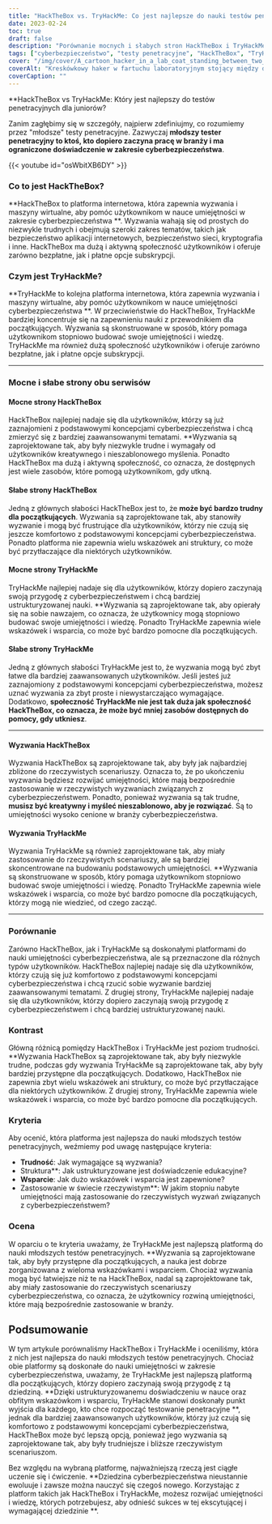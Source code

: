 ```yaml
---
title: "HackTheBox vs. TryHackMe: Co jest najlepsze do nauki testów penetracyjnych dla juniorów?"
date: 2023-02-24
toc: true
draft: false
description: "Porównanie mocnych i słabych stron HackTheBox i TryHackMe w celu określenia najlepszej platformy dla młodszych testów penetracyjnych."
tags: ["cyberbezpieczeństwo", "testy penetracyjne", "HackTheBox", "TryHackMe", "nauka", "początkujący", "maszyny wirtualne", "wyzwania", "wytyczne", "wsparcie", "Rzeczywiste scenariusze", "umiejętności", "bezpieczeństwo sieci", "bezpieczeństwo aplikacji internetowych", "kryptografia", "programowanie", "społeczność", "nauka online", "ustrukturyzowana nauka", "kreatywne myślenie", "hackthebox vs tryhackme", "platformy do testów penetracyjnych", "nauka cyberbezpieczeństwa", "młodszy tester penetracyjny", "Wyzwania związane z maszynami wirtualnymi", "umiejętności w zakresie bezpieczeństwa sieci", "bezpieczeństwo aplikacji internetowych", "nauka kryptografii", "programowanie dla cyberbezpieczeństwa", "Platformy edukacyjne online", "ustrukturyzowane doświadczenie edukacyjne", "kreatywne myślenie w cyberbezpieczeństwie", "cyberbezpieczeństwo dla początkujących", "wsparcie społeczności", "rzeczywiste scenariusze cyberbezpieczeństwa", "rozwój umiejętności w zakresie cyberbezpieczeństwa", "społeczność hackthebox", "społeczność tryhackme", "wyzwania związane z cyberbezpieczeństwem", "nauka cyberbezpieczeństwa", "umiejętności w zakresie testów penetracyjnych", "szkolenie w zakresie cyberbezpieczeństwa", "praktyczna nauka cyberbezpieczeństwa", "Nauka cyberbezpieczeństwa z przewodnikiem", "wyzwania hackthebox", "wyzwania tryhackme", "stosowanie umiejętności w zakresie cyberbezpieczeństwa", "edukacja w zakresie cyberbezpieczeństwa", "internetowe platformy cyberbezpieczeństwa", "Subskrypcja hackthebox", "Subskrypcja tryhackme"]
cover: "/img/cover/A_cartoon_hacker_in_a_lab_coat_standing_between_two_doors.png"
coverAlt: "Kreskówkowy haker w fartuchu laboratoryjnym stojący między dwoma drzwiami, jednymi oznaczonymi HackTheBox, a drugimi oznaczonymi TryHackMe, z dymkiem myślowym nad głową zastanawiającym się, które wybrać."
coverCaption: ""
---
```


**HackTheBox vs TryHackMe: Który jest najlepszy do testów penetracyjnych dla juniorów?

Zanim zagłębimy się w szczegóły, najpierw zdefiniujmy, co rozumiemy przez "młodsze" testy penetracyjne. Zazwyczaj **młodszy tester penetracyjny to ktoś, kto dopiero zaczyna pracę w branży i ma ograniczone doświadczenie w zakresie cyberbezpieczeństwa**.

{{< youtube id="osWbitXB6DY" >}}

### Co to jest HackTheBox?

**HackTheBox to platforma internetowa, która zapewnia wyzwania i maszyny wirtualne, aby pomóc użytkownikom w nauce umiejętności w zakresie cyberbezpieczeństwa **. Wyzwania wahają się od prostych do niezwykle trudnych i obejmują szeroki zakres tematów, takich jak bezpieczeństwo aplikacji internetowych, bezpieczeństwo sieci, kryptografia i inne. HackTheBox ma dużą i aktywną społeczność użytkowników i oferuje zarówno bezpłatne, jak i płatne opcje subskrypcji.

### Czym jest TryHackMe?

**TryHackMe to kolejna platforma internetowa, która zapewnia wyzwania i maszyny wirtualne, aby pomóc użytkownikom w nauce umiejętności cyberbezpieczeństwa **. W przeciwieństwie do HackTheBox, TryHackMe bardziej koncentruje się na zapewnieniu nauki z przewodnikiem dla początkujących. Wyzwania są skonstruowane w sposób, który pomaga użytkownikom stopniowo budować swoje umiejętności i wiedzę. TryHackMe ma również dużą społeczność użytkowników i oferuje zarówno bezpłatne, jak i płatne opcje subskrypcji.

________________________________________________________________________________________________________________________

### Mocne i słabe strony obu serwisów

#### Mocne strony HackTheBox

HackTheBox najlepiej nadaje się dla użytkowników, którzy są już zaznajomieni z podstawowymi koncepcjami cyberbezpieczeństwa i chcą zmierzyć się z bardziej zaawansowanymi tematami. **Wyzwania są zaprojektowane tak, aby były niezwykle trudne i wymagały od użytkowników kreatywnego i nieszablonowego myślenia. Ponadto HackTheBox ma dużą i aktywną społeczność, co oznacza, że dostępnych jest wiele zasobów, które pomogą użytkownikom, gdy utkną.

#### Słabe strony HackTheBox

Jedną z głównych słabości HackTheBox jest to, że **może być bardzo trudny dla początkujących**. Wyzwania są zaprojektowane tak, aby stanowiły wyzwanie i mogą być frustrujące dla użytkowników, którzy nie czują się jeszcze komfortowo z podstawowymi koncepcjami cyberbezpieczeństwa. Ponadto platforma nie zapewnia wielu wskazówek ani struktury, co może być przytłaczające dla niektórych użytkowników.

#### Mocne strony TryHackMe

TryHackMe najlepiej nadaje się dla użytkowników, którzy dopiero zaczynają swoją przygodę z cyberbezpieczeństwem i chcą bardziej ustrukturyzowanej nauki. **Wyzwania są zaprojektowane tak, aby opierały się na sobie nawzajem, co oznacza, że użytkownicy mogą stopniowo budować swoje umiejętności i wiedzę. Ponadto TryHackMe zapewnia wiele wskazówek i wsparcia, co może być bardzo pomocne dla początkujących.

#### Słabe strony TryHackMe

Jedną z głównych słabości TryHackMe jest to, że wyzwania mogą być zbyt łatwe dla bardziej zaawansowanych użytkowników. Jeśli jesteś już zaznajomiony z podstawowymi koncepcjami cyberbezpieczeństwa, możesz uznać wyzwania za zbyt proste i niewystarczająco wymagające. Dodatkowo, **społeczność TryHackMe nie jest tak duża jak społeczność HackTheBox, co oznacza, że może być mniej zasobów dostępnych do pomocy, gdy utkniesz**.

________________________________________________________________________________________________________________________

#### Wyzwania HackTheBox

Wyzwania HackTheBox są zaprojektowane tak, aby były jak najbardziej zbliżone do rzeczywistych scenariuszy. Oznacza to, że po ukończeniu wyzwania będziesz rozwijać umiejętności, które mają bezpośrednie zastosowanie w rzeczywistych wyzwaniach związanych z cyberbezpieczeństwem. Ponadto, ponieważ wyzwania są tak trudne, **musisz być kreatywny i myśleć nieszablonowo, aby je rozwiązać**. Są to umiejętności wysoko cenione w branży cyberbezpieczeństwa.

#### Wyzwania TryHackMe

Wyzwania TryHackMe są również zaprojektowane tak, aby miały zastosowanie do rzeczywistych scenariuszy, ale są bardziej skoncentrowane na budowaniu podstawowych umiejętności. **Wyzwania są skonstruowane w sposób, który pomaga użytkownikom stopniowo budować swoje umiejętności i wiedzę. Ponadto TryHackMe zapewnia wiele wskazówek i wsparcia, co może być bardzo pomocne dla początkujących, którzy mogą nie wiedzieć, od czego zacząć.

________________________________________________________________________________________________________________________

### Porównanie

Zarówno HackTheBox, jak i TryHackMe są doskonałymi platformami do nauki umiejętności cyberbezpieczeństwa, ale są przeznaczone dla różnych typów użytkowników. HackTheBox najlepiej nadaje się dla użytkowników, którzy czują się już komfortowo z podstawowymi koncepcjami cyberbezpieczeństwa i chcą rzucić sobie wyzwanie bardziej zaawansowanymi tematami. Z drugiej strony, TryHackMe najlepiej nadaje się dla użytkowników, którzy dopiero zaczynają swoją przygodę z cyberbezpieczeństwem i chcą bardziej ustrukturyzowanej nauki.

### Kontrast

Główną różnicą pomiędzy HackTheBox i TryHackMe jest poziom trudności. **Wyzwania HackTheBox są zaprojektowane tak, aby były niezwykle trudne, podczas gdy wyzwania TryHackMe są zaprojektowane tak, aby były bardziej przystępne dla początkujących. Dodatkowo, HackTheBox nie zapewnia zbyt wielu wskazówek ani struktury, co może być przytłaczające dla niektórych użytkowników. Z drugiej strony, TryHackMe zapewnia wiele wskazówek i wsparcia, co może być bardzo pomocne dla początkujących.

### Kryteria

Aby ocenić, która platforma jest najlepsza do nauki młodszych testów penetracyjnych, weźmiemy pod uwagę następujące kryteria:

- **Trudność**: Jak wymagające są wyzwania?
- Struktura**: Jak ustrukturyzowane jest doświadczenie edukacyjne?
- **Wsparcie**: Jak dużo wskazówek i wsparcia jest zapewnione?
- Zastosowanie w świecie rzeczywistym**: W jakim stopniu nabyte umiejętności mają zastosowanie do rzeczywistych wyzwań związanych z cyberbezpieczeństwem?

### Ocena

W oparciu o te kryteria uważamy, że TryHackMe jest najlepszą platformą do nauki młodszych testów penetracyjnych. **Wyzwania są zaprojektowane tak, aby były przystępne dla początkujących, a nauka jest dobrze zorganizowana z wieloma wskazówkami i wsparciem. Chociaż wyzwania mogą być łatwiejsze niż te na HackTheBox, nadal są zaprojektowane tak, aby miały zastosowanie do rzeczywistych scenariuszy cyberbezpieczeństwa, co oznacza, że użytkownicy rozwiną umiejętności, które mają bezpośrednie zastosowanie w branży.

## Podsumowanie

W tym artykule porównaliśmy HackTheBox i TryHackMe i oceniliśmy, która z nich jest najlepsza do nauki młodszych testów penetracyjnych. Chociaż obie platformy są doskonałe do nauki umiejętności w zakresie cyberbezpieczeństwa, uważamy, że TryHackMe jest najlepszą platformą dla początkujących, którzy dopiero zaczynają swoją przygodę z tą dziedziną. **Dzięki ustrukturyzowanemu doświadczeniu w nauce oraz obfitym wskazówkom i wsparciu, TryHackMe stanowi doskonały punkt wyjścia dla każdego, kto chce rozpocząć testowanie penetracyjne **, jednak dla bardziej zaawansowanych użytkowników, którzy już czują się komfortowo z podstawowymi koncepcjami cyberbezpieczeństwa, HackTheBox może być lepszą opcją, ponieważ jego wyzwania są zaprojektowane tak, aby były trudniejsze i bliższe rzeczywistym scenariuszom.

Bez względu na wybraną platformę, najważniejszą rzeczą jest ciągłe uczenie się i ćwiczenie. **Dziedzina cyberbezpieczeństwa nieustannie ewoluuje i zawsze można nauczyć się czegoś nowego. Korzystając z platform takich jak HackTheBox i TryHackMe, możesz rozwijać umiejętności i wiedzę, których potrzebujesz, aby odnieść sukces w tej ekscytującej i wymagającej dziedzinie **.




